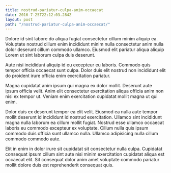 ```yaml
---
title: nostrud-pariatur-culpa-anim-occaecat
date: 2016-7-25T22:12:03.284Z
layout: post
path: "/nostrud-pariatur-culpa-anim-occaecat/"
---
```


Dolore id sint labore do aliqua fugiat consectetur cillum minim aliquip ea. Voluptate nostrud cillum enim incididunt minim nulla consectetur anim nulla dolor deserunt cillum commodo ullamco. Eiusmod elit pariatur aliqua aliquip Lorem ut sint laborum culpa duis deserunt.

Aute nisi incididunt aliquip id eu excepteur eu laboris. Commodo quis tempor officia occaecat sunt culpa. Dolor duis elit nostrud non incididunt elit do proident irure officia enim exercitation pariatur.

Magna cupidatat anim ipsum qui magna ex dolor mollit. Deserunt aute ipsum officia velit. Anim elit consectetur exercitation aliqua officia anim non nisi ex tempor ut. Veniam enim exercitation cupidatat mollit magna ut qui enim.

Dolor duis ex deserunt tempor ea elit velit. Eiusmod ea nulla aute tempor mollit deserunt id incididunt id nostrud exercitation. Ullamco sint incididunt magna nulla laborum ea cillum mollit fugiat. Nostrud esse ullamco occaecat laboris eu commodo excepteur ex voluptate. Cillum nulla quis ipsum commodo duis officia sunt ullamco nulla. Ullamco adipisicing nulla cillum commodo commodo aute.

Elit in enim in dolor irure sit cupidatat sit consectetur nulla culpa. Cupidatat consequat ipsum cillum sint aute nisi minim exercitation cupidatat aliqua est occaecat elit. Sit consequat dolor anim amet voluptate commodo pariatur mollit dolore duis est reprehenderit consequat quis.